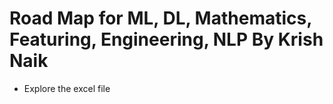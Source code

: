 # Road Map for ML, DL, Mathematics, Featuring, Engineering, NLP By Krish Naik
- Explore the excel file
